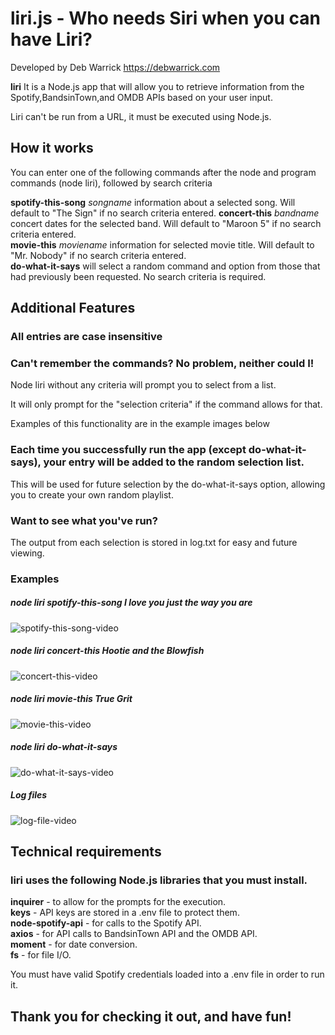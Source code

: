 # liri.js - Who needs Siri when you can have Liri?

Developed by Deb Warrick https://debwarrick.com

**liri** 
It is a Node.js app that will allow you to retrieve information from the Spotify,BandsinTown,and OMDB APIs based on your user input.

Liri can't be run from a URL, it must be executed using Node.js.

## How it works

You can enter one of the following commands after the node and program commands (node liri), followed by search criteria

**spotify-this-song** *songname*   information about a selected song.  Will default to "The Sign" if no search criteria entered.
**concert-this**      *bandname*   concert dates for the selected band.  Will default to "Maroon 5" if no search criteria entered.  
**movie-this**        *moviename*  information for selected movie title.  Will default to "Mr. Nobody" if no search criteria entered.  
**do-what-it-says**                will select a random command and option from those that had previously been requested.  No search criteria is required. 

## Additional Features

### All entries are case insensitive

### Can't remember the commands?  No problem, neither could I! 

Node liri without any criteria will prompt you to select from a list.

It will only prompt for the "selection criteria" if the command allows for that.

Examples of this functionality are in the example images below

### Each time you successfully run the app (except do-what-it-says), your entry will be added to the random selection list.
This will be used for future selection by the do-what-it-says option, allowing you to create your own random playlist.

### Want to see what you've run?
The output from each selection is stored in log.txt for easy and future viewing.

### Examples

##### node liri spotify-this-song I love you just the way you are
![spotify-this-song-video](https://dwarrick.github.com/liri-node-app/spotify-this-song.gif)

##### node liri concert-this Hootie and the Blowfish
![concert-this-video](https://dwarrick.github.com/liri-node-app/concert-this.gif)

##### node liri movie-this True Grit 
![movie-this-video](https://dwarrick.github.com/liri-node-app/movie-this.gif)

##### node liri do-what-it-says  
![do-what-it-says-video](https://dwarrick.github.com/liri-node-app/do-what-it-says.gif)

##### Log files
![log-file-video](https://dwarrick.github.com/liri-node-app/log-files.gif)

## Technical requirements

### liri uses the following Node.js libraries that you must install.

**inquirer** - to allow for the prompts for the execution.  
**keys** - API keys are stored in a .env file to protect them.  
**node-spotify-api** - for calls to the Spotify API.  
**axios** - for API calls to BandsinTown API and the OMDB API.  
**moment** - for date conversion.  
**fs** - for file I/O.  

You must have valid Spotify credentials loaded into a .env file in order to run it.

## Thank you for checking it out, and have fun!
